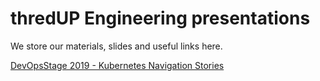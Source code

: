 # thredUP Engineering presentations

We store our materials, slides and useful links here.

[DevOpsStage 2019 - Kubernetes Navigation Stories](devopsstage-2019/devopsstage-2019-info.md)